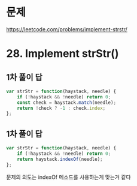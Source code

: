 # 문제
https://leetcode.com/problems/implement-strstr/

# 28. Implement strStr()

## 1차 풀이 답
``` javascript
var strStr = function(haystack, needle) {
    if (!haystack && !needle) return 0;
    const check = haystack.match(needle);
    return !check ? -1 : check.index;
};
```

## 1차 풀이 답
``` javascript
var strStr = function(haystack, needle) {
    if (!haystack && !needle) return 0;
    return haystack.indexOf(needle);
};
```
문제의 의도는 indexOf 메소드를 사용하는게 맞는거 같다
